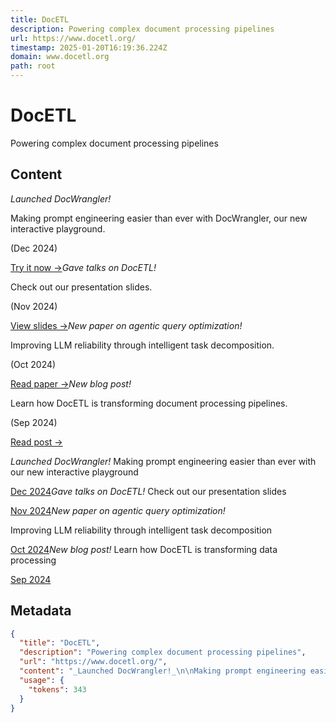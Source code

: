 ```yaml
---
title: DocETL
description: Powering complex document processing pipelines
url: https://www.docetl.org/
timestamp: 2025-01-20T16:19:36.224Z
domain: www.docetl.org
path: root
---
```


# DocETL


Powering complex document processing pipelines


## Content

_Launched DocWrangler!_

Making prompt engineering easier than ever with DocWrangler, our new interactive playground.

(Dec 2024)

[Try it now →](https://www.docetl.org/playground)_Gave talks on DocETL!_

Check out our presentation slides.

(Nov 2024)

[View slides →](https://www.docetl.org/docetl-50m-fall-2024.pdf)_New paper on agentic query optimization!_

Improving LLM reliability through intelligent task decomposition.

(Oct 2024)

[Read paper →](https://arxiv.org/abs/2410.12189)_New blog post!_

Learn how DocETL is transforming document processing pipelines.

(Sep 2024)

[Read post →](https://data-people-group.github.io/blogs/2024/09/24/docetl/)

_Launched DocWrangler!_ Making prompt engineering easier than ever with our new interactive playground

[Dec 2024](https://www.docetl.org/playground)_Gave talks on DocETL!_ Check out our presentation slides

[Nov 2024](https://www.docetl.org/docetl-50m-fall-2024.pdf)_New paper on agentic query optimization!_

Improving LLM reliability through intelligent task decomposition

[Oct 2024](https://arxiv.org/abs/2410.12189)_New blog post!_ Learn how DocETL is transforming data processing

[Sep 2024](https://data-people-group.github.io/blogs/2024/09/24/docetl/)

## Metadata

```json
{
  "title": "DocETL",
  "description": "Powering complex document processing pipelines",
  "url": "https://www.docetl.org/",
  "content": "_Launched DocWrangler!_\n\nMaking prompt engineering easier than ever with DocWrangler, our new interactive playground.\n\n(Dec 2024)\n\n[Try it now →](https://www.docetl.org/playground)_Gave talks on DocETL!_\n\nCheck out our presentation slides.\n\n(Nov 2024)\n\n[View slides →](https://www.docetl.org/docetl-50m-fall-2024.pdf)_New paper on agentic query optimization!_\n\nImproving LLM reliability through intelligent task decomposition.\n\n(Oct 2024)\n\n[Read paper →](https://arxiv.org/abs/2410.12189)_New blog post!_\n\nLearn how DocETL is transforming document processing pipelines.\n\n(Sep 2024)\n\n[Read post →](https://data-people-group.github.io/blogs/2024/09/24/docetl/)\n\n_Launched DocWrangler!_ Making prompt engineering easier than ever with our new interactive playground\n\n[Dec 2024](https://www.docetl.org/playground)_Gave talks on DocETL!_ Check out our presentation slides\n\n[Nov 2024](https://www.docetl.org/docetl-50m-fall-2024.pdf)_New paper on agentic query optimization!_\n\nImproving LLM reliability through intelligent task decomposition\n\n[Oct 2024](https://arxiv.org/abs/2410.12189)_New blog post!_ Learn how DocETL is transforming data processing\n\n[Sep 2024](https://data-people-group.github.io/blogs/2024/09/24/docetl/)",
  "usage": {
    "tokens": 343
  }
}
```
